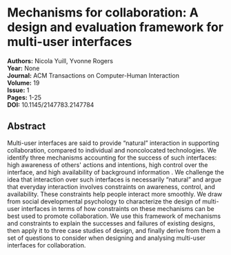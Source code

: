 # Mechanisms for collaboration: A design and evaluation framework for multi-user interfaces

**Authors:** Nicola Yuill, Yvonne Rogers  
**Year:** None  
**Journal:** ACM Transactions on Computer-Human Interaction  
**Volume:** 19  
**Issue:** 1  
**Pages:** 1-25  
**DOI:** 10.1145/2147783.2147784  

## Abstract
Multi-user interfaces are said to provide “natural” interaction in supporting collaboration, compared to individual and noncolocated technologies. We identify three mechanisms accounting for the success of such interfaces: high            awareness            of others' actions and intentions, high            control            over the interface, and high            availability of background information            . We challenge the idea that interaction over such interfaces is necessarily “natural” and argue that everyday interaction involves constraints on awareness, control, and availability. These constraints help people interact more smoothly. We draw from social developmental psychology to characterize the design of multi-user interfaces in terms of how constraints on these mechanisms can be best used to promote collaboration. We use this framework of mechanisms and constraints to explain the successes and failures of existing designs, then apply it to three case studies of design, and finally derive from them a set of questions to consider when designing and analysing multi-user interfaces for collaboration.

